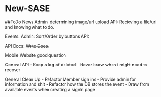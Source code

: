 New-SASE
========


##ToDo
News 
    Admin:
        determining image/url upload
    API:
        Recieving a file/url and knowing what to do.

Events:
    Admin:
        Sort/Order by buttons
    API:
    

API Docs:
    ~~Write Docs.~~

Mobile Website
    good question
    
General API
    - Keep a log of deleted 
        - Never know when i might need to recover
        
General Clean Up
    - Refactor Member sign ins
        - Provide admin for information and shit
        - Refactor how the DB stores the event
        - Draw from available events when creating a signIn page
    
